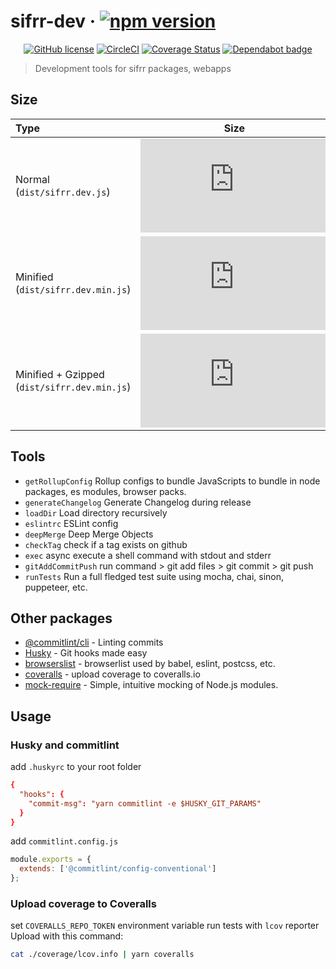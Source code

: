 # sifrr-dev · [![npm version](https://img.shields.io/npm/v/@sifrr/dev.svg)](https://www.npmjs.com/package/@sifrr/dev)

<p align="center">
  <a href="https://github.com/sifrr/sifrr-dev/blob/master/LICENSE"><img src="https://img.shields.io/badge/license-MIT-blue.svg?style=flat-square" alt="GitHub license" /></a>
  <a href="https://circleci.com/gh/sifrr/sifrr-dev"><img alt="CircleCI" src="https://img.shields.io/circleci/project/github/sifrr/sifrr-dev/master.svg?logo=circleci&style=flat-square" /></a>
  <a href="https://coveralls.io/github/sifrr/sifrr-dev?branch=master"><img src="https://img.shields.io/coveralls/github/sifrr/sifrr-dev.svg?style=flat-square" alt="Coverage Status" /></a>
  <a href="https://dependabot.com/"><img src="https://badgen.net/badge/Dependabot/enabled/green?icon=dependabot" alt="Dependabot badge" /></a>
</p>

> Development tools for sifrr packages, webapps

## Size

| Type                                         |                                                                                               Size                                                                                               |
| :------------------------------------------- | :----------------------------------------------------------------------------------------------------------------------------------------------------------------------------------------------: |
| Normal (`dist/sifrr.dev.js`)                 |                    [![Normal](https://img.badgesize.io/sifrr/sifrr-dev/master/dist/sifrr.dev.js?maxAge=600)](https://github.com/sifrr/sifrr-dev/blob/master/dist/sifrr.dev.js)                   |
| Minified (`dist/sifrr.dev.min.js`)           |               [![Minified](https://img.badgesize.io/sifrr/sifrr-dev/master/dist/sifrr.dev.min.js?maxAge=600)](https://github.com/sifrr/sifrr-dev/blob/master/dist/sifrr.dev.min.js)              |
| Minified + Gzipped (`dist/sifrr.dev.min.js`) | [![Minified + Gzipped](https://img.badgesize.io/sifrr/sifrr-dev/master/dist/sifrr.dev.min.js?compression=gzip&maxAge=600)](https://github.com/sifrr/sifrr-dev/blob/master/dist/sifrr.dev.min.js) |

## Tools

-   `getRollupConfig` Rollup configs to bundle JavaScripts to bundle in node packages, es modules, browser packs.
-   `generateChangelog` Generate Changelog during release
-   `loadDir` Load directory recursively
-   `eslintrc` ESLint config
-   `deepMerge` Deep Merge Objects
-   `checkTag` check if a tag exists on github
-   `exec` async execute a shell command with stdout and stderr
-   `gitAddCommitPush` run command > git add files > git commit > git push
-   `runTests` Run a full fledged test suite using mocha, chai, sinon, puppeteer, etc.

## Other packages

-   [@commitlint/cli](https://github.com/conventional-changelog/commitlint) - Linting commits
-   [Husky](https://github.com/typicode/husky) - Git hooks made easy
-   [browserslist](https://github.com/browserslist/browserslist#readme) - browserlist used by babel, eslint, postcss, etc.
-   [coveralls](https://github.com/nickmerwin/node-coveralls#readme) - upload coverage to coveralls.io
-   [mock-require](https://github.com/boblauer/mock-require) - Simple, intuitive mocking of Node.js modules.

## Usage

### Husky and commitlint

add `.huskyrc` to your root folder

```rc
{
  "hooks": {
    "commit-msg": "yarn commitlint -e $HUSKY_GIT_PARAMS"
  }
}
```

add `commitlint.config.js`

```js
module.exports = {
  extends: ['@commitlint/config-conventional']
};
```

### Upload coverage to Coveralls

set `COVERALLS_REPO_TOKEN` environment variable
run tests with `lcov` reporter
Upload with this command:

```sh
cat ./coverage/lcov.info | yarn coveralls
```
